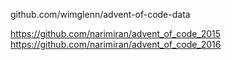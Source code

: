 github.com/wimglenn/advent-of-code-data

https://github.com/narimiran/advent_of_code_2015
https://github.com/narimiran/advent_of_code_2016
